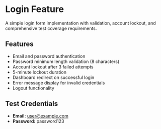 # Login Feature 

A simple login form implementation with validation, account lockout, and comprehensive test coverage requirements.

## Features

- Email and password authentication
- Password minimum length validation (8 characters)
- Account lockout after 3 failed attempts
- 5-minute lockout duration
- Dashboard redirect on successful login
- Error message display for invalid credentials
- Logout functionality

## Test Credentials

- **Email:** user@example.com
- **Password:** password123
